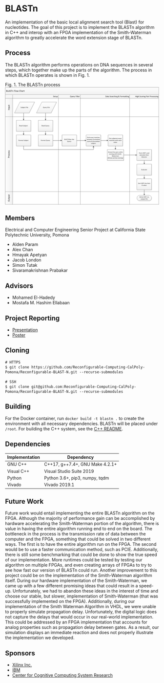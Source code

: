 # BLASTn
An implementation of the basic local alignment search tool (Blast) for nucleotides. The goal of this project is to implement the BLASTn algorithm in C++ and interop with an FPGA implementation of the Smith-Waterman algorithm to greatly accelerate the word extension stage of BLASTn.

## Process
The BLASTn algorithm performs operations on DNA sequences in several steps, which together make up the parts of the algorithm. The process in which BLASTn operates is shown in Fig. 1.

Fig. 1. The BLASTn process
![BLASTn Process](docs/blastn-flowchart.png)

## Members
Electrical and Computer Engineering Senior Project at California State Polytechnic University, Pomona
- Alden Param
- Alex Chan
- Hmayak Apetyan
- Jacob London
- Simon Tutak
- Sivaramakrishnan Prabakar

## Advisors
- Mohamed El-Hadedy
- Mostafa M. Hashim Ellabaan


## Project Reporting
- [Presentation](https://docs.google.com/presentation/d/148pHGbZyhRuX7aTDIOD6cvWq6DEl1R97VqgUeb22P9o/edit?usp=sharing)
- [Poster](docs/blastn-poster.png)

## Cloning
```
# HTTPS
$ git clone https://github.com/Reconfigurable-Computing-CalPoly-Pomona/Reconfigurable-BLAST-N.git --recurse-submodules

# SSH
$ git clone git@github.com:Reconfigurable-Computing-CalPoly-Pomona/Reconfigurable-BLAST-N.git --recurse-submodules
```

## Building
For the Docker container, run `docker build -t blastn .` to create the environment with all necessary dependencies. BLASTn will be placed under `/root`. For building the C++ system, see the [C++ README](cpp/README.md).

## Dependencies
| Implementation | Dependency |
|----------------|------------|
|    GNU C++     | C++17, g++7.4+, GNU Make 4.2.1+ |
|   Visual C++   | Visual Studio Suite 2019 |
|    Python      | Python 3.6+, pip3, numpy, tqdm |
|    Vivado      | Vivado 2019.1 |

## Future Work
Future work would entail implementing the entire BLASTn algorithm on the FPGA. Although the majority of performance gain can be accomplished by hardware accelerating the Smith-Waterman portion of the algorithm, there is value in having the entire algorithm running end to end on the board. The bottleneck in the process is the transmission rate of data between the computer and the FPGA, something that could be solved in two different ways. The first is to have the entire algorithm run on the FPGA. The second would be to use a faster communication method, such as PCIE. Additionally, there is still some benchmarking that could be done to show the true speed of our implementation. More runtimes could be tested by testing our algorithm on multiple FPGAs, and even creating arrays of FPGAs to try to see how fast our version of BLASTn could run.  Another improvement to this project could be on the implementation of the Smith-Waterman algorithm itself. During our hardware implementation of the Smith-Waterman, we came up with a few different promising ideas that could result in a speed-up. Unfortunately, we had to abandon these ideas in the interest of time and choose our stable, but slower, implementation of Smith-Waterman (that was successfully implemented on the FPGA).
Additionally, during our implementation of the Smith Waterman Algorithm in VHDL, we were unable to properly simulate propagation delay. Unfortunately, the digital logic does not capture the delays that would occur in our real-world implementation. This could be addressed by an FPGA implementation that accounts for analog properties such as propagation delay between gates. As a result, our simulation displays an immediate reaction and does not properly illustrate the implementation we developed.

## Sponsors
- [Xilinx Inc.](https://www.xilinx.com/)
- [IBM](https://www.ibm.com/us-en/)
- [Center for Cognitive Computing System Research](https://www.c3sr.com/)
